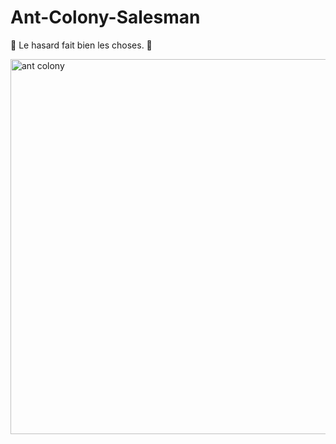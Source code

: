 # Ant-Colony-Salesman
&#x1F41C; Le hasard fait bien les choses. &#x1F41C;

<img src="sample.gif" alt="ant colony" width=600 />

